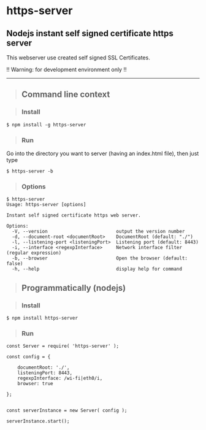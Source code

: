 # https-server


## Nodejs instant self signed certificate https server

This webserver use created self signed SSL Certificates.

!! Warning: for development environment only !!

--------

>## Command line context

> ### Install
```
$ npm install -g https-server
```

> ### Run
Go into the directory you want to server (having an index.html file), then just type
```
$ https-server -b
```

> ### Options
```
$ https-server
Usage: https-server [options]

Instant self signed certificate https web server.

Options:
  -V, --version                         output the version number
  -d, --document-root <documentRoot>    DocumentRoot (default: "./")
  -l, --listening-port <listeningPort>  Listening port (default: 8443)
  -i, --interface <regexpInterface>     Network interface filter (regular expression)
  -b, --browser                         Open the browser (default: false)
  -h, --help                            display help for command

```

> ## Programmatically (nodejs)

> ### Install
```
$ npm install https-server
```

> ### Run

```
const Server = require( 'https-server' );

const config = {

    documentRoot: './',
    listeningPort: 8443,
    regexpInterface: /wi-fi|eth0/i,
    browser: true

};


const serverInstance = new Server( config );

serverInstance.start();
```
